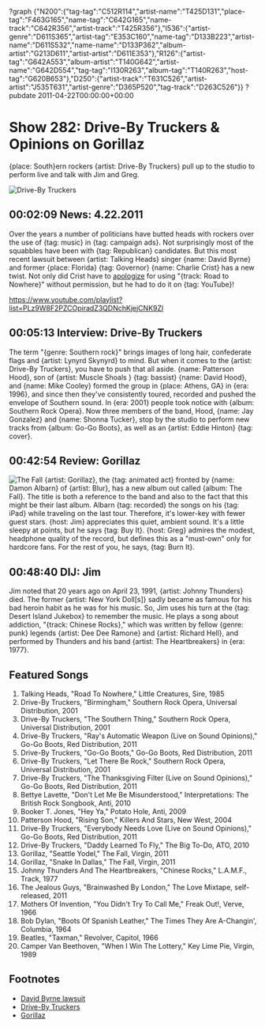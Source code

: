 ?graph {"N200":{"tag-tag":"C512R114","artist-name":"T425D131","place-tag":"F463G165","name-tag":"C642G165","name-track":"C642R356","artist-track":"T425R356"},"I536":{"artist-genre":"D611S365","artist-tag":"E353C160","name-tag":"D133B223","artist-name":"D611S532","name-name":"D133P362","album-artist":"G213D611","artist-artist":"D611E353"},"R126":{"artist-tag":"G642A553","album-artist":"T140G642","artist-name":"G642D554","tag-tag":"I130R263","album-tag":"T140R263","host-tag":"G620B653"},"D250":{"artist-track":"T631C526","artist-artist":"J535T631","artist-genre":"D365P520","tag-track":"D263C526"}}
?pubdate 2011-04-22T00:00:00+00:00

# Show 282: Drive-By Truckers & Opinions on Gorillaz
{place: South}ern rockers {artist: Drive-By Truckers} pull up to the studio to perform live and talk with Jim and Greg.

![Drive-By Truckers](http://static.soundopinions.org/images/2011/drivebytruckers.jpg)

## 00:02:09 News: 4.22.2011
Over the years a number of politicians have butted heads with rockers over the use of {tag: music} in {tag: campaign ads}. Not surprisingly most of the squabbles have been with {tag: Republican} candidates. But this most recent lawsuit between {artist: Talking Heads} singer {name: David Byrne} and former {place: Florida} {tag: Governor} {name: Charlie Crist} has a new twist. Not only did Crist have to [apologize](https://www.youtube.com/watch?v=s4k13LmlcUE) for using "{track: Road to Nowhere}" without permission, but he had to do it on {tag: YouTube}!

https://www.youtube.com/playlist?list=PLz9W8F2PZCOpiradZ3QDNchKjejCNK9Zl

## 00:05:13 Interview: Drive-By Truckers
The term "{genre: Southern rock}" brings images of long hair, confederate flags and {artist: Lynyrd Skynyrd} to mind. But when it comes to the {artist: Drive-By Truckers}, you have to push that all aside. {name: Patterson Hood}, son of {artist: Muscle Shoals } {tag: bassist} {name: David Hood}, and {name: Mike Cooley} formed the group in {place: Athens, GA} in {era: 1996}, and since then they've consistently toured, recorded and pushed the envelope of Southern sound. In {era: 2001} people took notice with {album: Southern Rock Opera}. Now three members of the band, Hood, {name: Jay Gonzalez} and {name: Shonna Tucker}, stop by the studio to perform new tracks from {album: Go-Go Boots}, as well as an {artist: Eddie Hinton} {tag: cover}. 

## 00:42:54 Review: Gorillaz
![The Fall](http://is1.mzstatic.com/image/thumb/Music4/v4/3a/4c/b8/3a4cb8e7-1d8f-845a-7678-8f8842fffd1d/source/600x600bb.jpg "567072/850585388")
{artist: Gorillaz}, the {tag: animated act} fronted by {name: Damon Albarn} of {artist: Blur}, has a new album out called {album: The Fall}. The title is both a reference to the band and also to the fact that this might be their last album. Albarn {tag: recorded} the songs on his {tag: iPad} while traveling on the last tour. Therefore, it's lower-key with fewer guest stars. {host: Jim} appreciates this quiet, ambient sound. It's a little sleepy at points, but he says {tag: Buy It}. {host: Greg} admires the modest, headphone quality of the record, but defines this as a "must-own" only for hardcore fans. For the rest of you, he says, {tag: Burn It}.

## 00:48:40 DIJ: Jim
Jim noted that 20 years ago on April 23, 1991, {artist: Johnny Thunders} died. The former {artist: New York Doll[s]} sadly became as famous for his bad heroin habit as he was for his music. So, Jim uses his turn at the {tag: Desert Island Jukebox} to remember the music. He plays a song about addiction, "{track: Chinese Rocks}," which was written by fellow {genre: punk} legends {artist: Dee Dee Ramone} and {artist: Richard Hell}, and performed by Thunders and his band {artist: The Heartbreakers} in {era: 1977}.


## Featured Songs
1. Talking Heads, "Road To Nowhere," Little Creatures, Sire, 1985
2. Drive-By Truckers, "Birmingham," Southern Rock Opera, Universal Distribution, 2001
3. Drive-By Truckers, "The Southern Thing," Southern Rock Opera, Universal Distribution, 2001
4. Drive-By Truckers, "Ray's Automatic Weapon (Live on Sound Opinions)," Go-Go Boots, Red Distribution, 2011
5. Drive-By Truckers, "Go-Go Boots," Go-Go Boots, Red Distribution, 2011
6. Drive-By Truckers, "Let There Be Rock," Southern Rock Opera, Universal Distribution, 2001
7. Drive-By Truckers, "The Thanksgiving Filter (Live on Sound Opinions)," Go-Go Boots, Red Distribution, 2011
8. Bettye Lavette, "Don't Let Me Be Misunderstood," Interpretations: The British Rock Songbook, Anti, 2010
9. Booker T. Jones, "Hey Ya," Potato Hole, Anti, 2009
10. Patterson Hood, "Rising Son," Killers And Stars, New West, 2004
11. Drive-By Truckers, "Everybody Needs Love (Live on Sound Opinions)," Go-Go Boots, Red Distribution, 2011
12. Drive-By Truckers, "Daddy Learned To Fly," The Big To-Do, ATO, 2010
13. Gorillaz, "Seattle Yodel," The Fall, Virgin, 2011
14. Gorillaz, "Snake In Dallas," The Fall, Virgin, 2011
15. Johnny Thunders And The Heartbreakers, "Chinese Rocks," L.A.M.F., Track, 1977
16. The Jealous Guys, "Brainwashed By London," The Love Mixtape, self-released, 2011
17. Mothers Of Invention, "You Didn't Try To Call Me," Freak Out!, Verve, 1966
18. Bob Dylan, "Boots Of Spanish Leather," The Times They Are A-Changin', Columbia, 1964
19. Beatles, "Taxman," Revolver, Capitol, 1966
20. Camper Van Beethoven, "When I Win The Lottery," Key Lime Pie, Virgin, 1989


## Footnotes
- [David Byrne lawsuit](http://www.billboard.com/articles/news/958119/david-byrne-sues-florida-gov-charlie-crist-for-1-million)
- [Drive-By Truckers](http://www.drivebytruckers.com/)
- [Gorillaz](http://www.gorillaz.com/)
